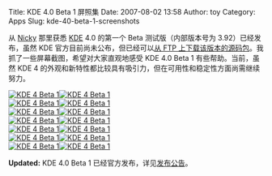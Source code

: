 Title: KDE 4.0 Beta 1 屏照集
Date: 2007-08-02 13:58
Author: toy
Category: Apps
Slug: kde-40-beta-1-screenshots

从 [Nicky](http://www.osxcn.com/ubuntu/kde-40-beta-1-live-cd.html)
那里获悉 [KDE](http://kde.org/) 4.0 的第一个 Beta 测试版（内部版本号为
3.92）已经发布，虽然 KDE 官方目前尚未公布，但已经可以[从 FTP
上下载该版本的源码包](ftp://ftp.kde.org/pub/kde/unstable/3.92/src/)。我抓了一些屏幕截图，希望对大家直观地感受
KDE 4.0 Beta 1 有些帮助。当前，虽然 KDE 4
的外观和新特性都比较具有吸引力，但在可用性和稳定性方面尚需继续努力。

[![KDE 4 Beta
1](http://i.linuxtoy.org/i/kde4b1/thumb_01.png)](http://i.linuxtoy.org/i/kde4b1/01.png)[![KDE
4 Beta
1](http://i.linuxtoy.org/i/kde4b1/thumb_02.png)](http://i.linuxtoy.org/i/kde4b1/02.png)  
[![KDE 4 Beta
1](http://i.linuxtoy.org/i/kde4b1/thumb_03.png)](http://i.linuxtoy.org/i/kde4b1/03.png)[![KDE
4 Beta
1](http://i.linuxtoy.org/i/kde4b1/thumb_04.png)](http://i.linuxtoy.org/i/kde4b1/04.png)  
[![KDE 4 Beta
1](http://i.linuxtoy.org/i/kde4b1/thumb_05.png)](http://i.linuxtoy.org/i/kde4b1/05.png)[![KDE
4 Beta
1](http://i.linuxtoy.org/i/kde4b1/thumb_06.png)](http://i.linuxtoy.org/i/kde4b1/06.png)  
[![KDE 4 Beta
1](http://i.linuxtoy.org/i/kde4b1/thumb_07.png)](http://i.linuxtoy.org/i/kde4b1/07.png)[![KDE
4 Beta
1](http://i.linuxtoy.org/i/kde4b1/thumb_08.png)](http://i.linuxtoy.org/i/kde4b1/08.png)  
[![KDE 4 Beta
1](http://i.linuxtoy.org/i/kde4b1/thumb_09.png)](http://i.linuxtoy.org/i/kde4b1/09.png)[![KDE
4 Beta
1](http://i.linuxtoy.org/i/kde4b1/thumb_10.png)](http://i.linuxtoy.org/i/kde4b1/10.png)  
[![KDE 4 Beta
1](http://i.linuxtoy.org/i/kde4b1/thumb_11.png)](http://i.linuxtoy.org/i/kde4b1/11.png)[![KDE
4 Beta
1](http://i.linuxtoy.org/i/kde4b1/thumb_12.png)](http://i.linuxtoy.org/i/kde4b1/12.png)  
[![KDE 4 Beta
1](http://i.linuxtoy.org/i/kde4b1/thumb_13.png)](http://i.linuxtoy.org/i/kde4b1/13.png)[![KDE
4 Beta
1](http://i.linuxtoy.org/i/kde4b1/thumb_14.png)](http://i.linuxtoy.org/i/kde4b1/14.png)

**Updated:** KDE 4.0 Beta 1
已经官方发布，详见[发布公告](http://www.kde.org/announcements/announce-4.0-beta1.php)。
